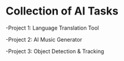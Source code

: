 # Collection of AI Tasks

-Project 1: Language Translation Tool

-Project 2: AI Music Generator

-Project 3: Object Detection & Tracking
